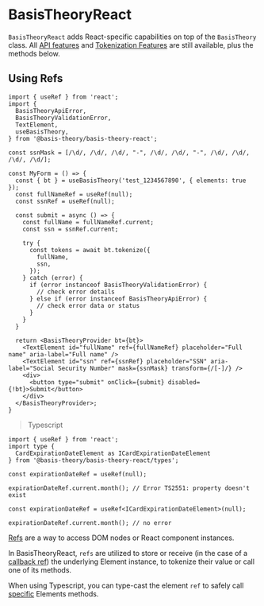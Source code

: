 # BasisTheoryReact

`BasisTheoryReact` adds React-specific capabilities on top of the `BasisTheory` class. All [API features](/api-reference) and [Tokenization Features](#tokenization) are still available, plus the methods below.

## Using Refs

```tsx
import { useRef } from 'react';
import { 
  BasisTheoryApiError,
  BasisTheoryValidationError,
  TextElement, 
  useBasisTheory, 
} from '@basis-theory/basis-theory-react';

const ssnMask = [/\d/, /\d/, /\d/, "-", /\d/, /\d/, "-", /\d/, /\d/, /\d/, /\d/];

const MyForm = () => {
  const { bt } = useBasisTheory('test_1234567890', { elements: true });
  const fullNameRef = useRef(null);
  const ssnRef = useRef(null);

  const submit = async () => {
    const fullName = fullNameRef.current;
    const ssn = ssnRef.current;

    try {
      const tokens = await bt.tokenize({
        fullName,
        ssn,
      });
    } catch (error) {
      if (error instanceof BasisTheoryValidationError) {
        // check error details
      } else if (error instanceof BasisTheoryApiError) {
        // check error data or status
      }
    }
  }

  return <BasisTheoryProvider bt={bt}>
    <TextElement id="fullName" ref={fullNameRef} placeholder="Full name" aria-label="Full name" />
    <TextElement id="ssn" ref={ssnRef} placeholder="SSN" aria-label="Social Security Number" mask={ssnMask} transform={/[-]/} />
    <div>
      <button type="submit" onClick={submit} disabled={!bt}>Submit</button>
    </div>
  </BasisTheoryProvider>;
}
```

> Typescript

```tsx
import { useRef } from 'react';
import type { 
  CardExpirationDateElement as ICardExpirationDateElement 
} from '@basis-theory/basis-theory-react/types';

const expirationDateRef = useRef(null);

expirationDateRef.current.month(); // Error TS2551: property doesn't exist 

const expirationDateRef = useRef<ICardExpirationDateElement>(null); 

expirationDateRef.current.month(); // no error
```

[Refs](https://reactjs.org/docs/refs-and-the-dom.html) are a way to access DOM nodes or React component instances.

In BasisTheoryReact, `refs` are utilized to store or receive (in the case of a [callback ref](https://reactjs.org/docs/refs-and-the-dom.html#callback-refs)) the underlying Element instance, to tokenize their value or call one of its methods.

When using Typescript, you can type-cast the element `ref` to safely call [specific](#tokenization-data-parsing) Elements methods.
